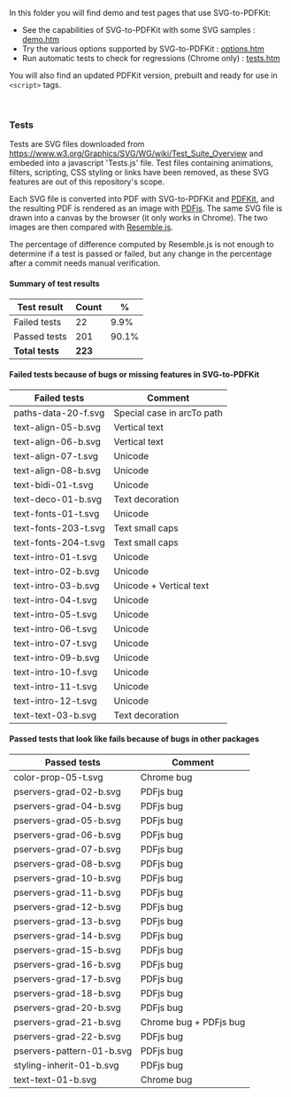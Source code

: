 In this folder you will find demo and test pages that use SVG-to-PDFKit:
&nbsp; &nbsp; 

- See the capabilities of SVG-to-PDFKit with some SVG samples : 
<a href="https://alafr.github.io/SVG-to-PDFKit/examples/demo.htm" target="_blank">demo.htm</a>
- Try the various options supported by SVG-to-PDFKit : 
<a href="https://alafr.github.io/SVG-to-PDFKit/examples/options.htm" target="_blank">options.htm</a>
- Run automatic tests to check for regressions (Chrome only) : 
<a href="https://alafr.github.io/SVG-to-PDFKit/examples/tests.htm" target="_blank">tests.htm</a>

You will also find an updated PDFKit version, prebuilt and ready for use in `<script>` tags.

&nbsp; &nbsp;

### Tests
Tests are SVG files downloaded from https://www.w3.org/Graphics/SVG/WG/wiki/Test_Suite_Overview and embeded into a javascript 'Tests.js' file. Test files containing animations, filters, scripting, CSS styling or links have been removed, as these SVG features are out of this repository's scope.

Each SVG file is converted into PDF with SVG-to-PDFKit and <a href="https://github.com/devongovett/pdfkit">PDFKit</a>, and the resulting PDF is rendered as an image with <a href="https://github.com/mozilla/pdf.js/">PDFjs</a>. The same SVG file is drawn into a canvas by the browser (it only works in Chrome). The two images are then compared with <a href="https://github.com/Huddle/Resemble.js/">Resemble.js</a>.

The percentage of difference computed by Resemble.js is not enough to determine if a test is passed or failed, but any change in the percentage after a commit needs manual verification.

#### Summary of test results

|	Test result	|	Count	| % |
|	---	|	---	|	---	|
|	Failed tests	| 22 | 9.9% |
| Passed tests | 201 | 90.1% |
| **Total tests** | **223** |  |

#### Failed tests because of bugs or missing features in SVG-to-PDFKit

|	Failed tests	|	Comment	|
|	---	|	---	|
|	paths-data-20-f.svg	|	Special case in arcTo path	|
|	text-align-05-b.svg	|	Vertical text	|
|	text-align-06-b.svg	|	Vertical text	|
|	text-align-07-t.svg	|	Unicode	|
|	text-align-08-b.svg	|	Unicode	|
|	text-bidi-01-t.svg	|	Unicode	|
|	text-deco-01-b.svg	|	Text decoration	|
|	text-fonts-01-t.svg	|	Unicode	|
|	text-fonts-203-t.svg	|	Text small caps	|
|	text-fonts-204-t.svg	|	Text small caps	|
|	text-intro-01-t.svg	|	Unicode	|
|	text-intro-02-b.svg	|	Unicode	|
|	text-intro-03-b.svg	|	Unicode + Vertical text	|
|	text-intro-04-t.svg	|	Unicode	|
|	text-intro-05-t.svg	|	Unicode	|
|	text-intro-06-t.svg	|	Unicode	|
|	text-intro-07-t.svg	|	Unicode	|
|	text-intro-09-b.svg	|	Unicode	|
|	text-intro-10-f.svg	|	Unicode	|
|	text-intro-11-t.svg	|	Unicode	|
|	text-intro-12-t.svg	|	Unicode	|
|	text-text-03-b.svg	|	Text decoration	|

#### Passed tests that look like fails because of bugs in other packages

|	Passed tests	|	Comment	|
|	---	|	---	|
|	color-prop-05-t.svg	|	Chrome bug	|
|	pservers-grad-02-b.svg	|	PDFjs bug	|
|	pservers-grad-04-b.svg	|	PDFjs bug	|
|	pservers-grad-05-b.svg	|	PDFjs bug	|
|	pservers-grad-06-b.svg	|	PDFjs bug	|
|	pservers-grad-07-b.svg	|	PDFjs bug	|
|	pservers-grad-08-b.svg	|	PDFjs bug	|
|	pservers-grad-10-b.svg	|	PDFjs bug	|
|	pservers-grad-11-b.svg	|	PDFjs bug	|
|	pservers-grad-12-b.svg	|	PDFjs bug	|
|	pservers-grad-13-b.svg	|	PDFjs bug	|
|	pservers-grad-14-b.svg	|	PDFjs bug	|
|	pservers-grad-15-b.svg	|	PDFjs bug	|
|	pservers-grad-16-b.svg	|	PDFjs bug	|
|	pservers-grad-17-b.svg	|	PDFjs bug	|
|	pservers-grad-18-b.svg	|	PDFjs bug	|
|	pservers-grad-20-b.svg	|	PDFjs bug	|
|	pservers-grad-21-b.svg	|	Chrome bug + PDFjs bug	|
|	pservers-grad-22-b.svg	|	PDFjs bug	|
|	pservers-pattern-01-b.svg	|	PDFjs bug	|
|	styling-inherit-01-b.svg	|	PDFjs bug	|
|	text-text-01-b.svg	|	Chrome bug	|
